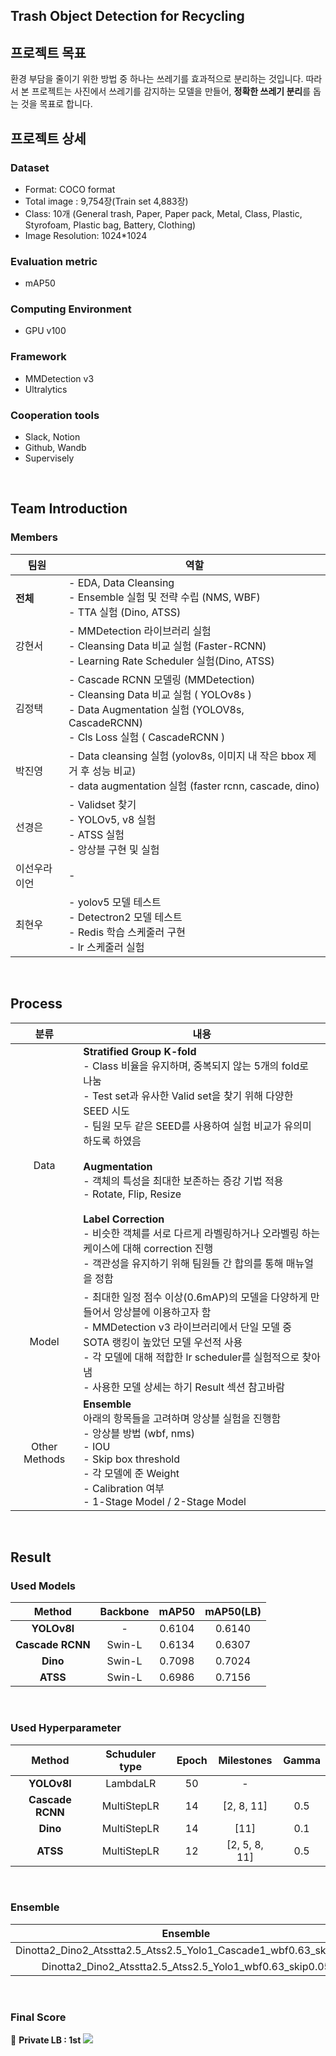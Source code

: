 

## **Trash Object Detection for Recycling**
## 프로젝트 목표
환경 부담을 줄이기 위한 방법 중 하나는 쓰레기를 효과적으로 분리하는 것입니다. 따라서 본 프로젝트는 사진에서 쓰레기를 감지하는 모델을 만들어, **정확한 쓰레기 분리**를 돕는 것을 목표로 합니다.


## 프로젝트 상세
### Dataset
- Format: COCO format
- Total image : 9,754장(Train set 4,883장)
- Class: 10개 (General trash, Paper, Paper pack, Metal, Class, Plastic, Styrofoam, Plastic bag, Battery, Clothing)
- Image Resolution: 1024\*1024

### Evaluation metric
- mAP50

### Computing Environment
- GPU v100

### Framework
- MMDetection v3
- Ultralytics

### Cooperation tools
- Slack, Notion
- Github, Wandb
- Supervisely


<br>

## Team Introduction

### Members
| 팀원 | 역할 |
| -- | -- |
| **전체** | - EDA, Data Cleansing<br>- Ensemble 실험 및 전략 수립 (NMS, WBF)<br>- TTA 실험 (Dino, ATSS) |
| 강현서 | - MMDetection 라이브러리 실험 <br> - Cleansing Data 비교 실험 (Faster-RCNN) <br> - Learning Rate Scheduler 실험(Dino, ATSS) <br> 
| 김정택 | - Cascade RCNN 모델링 (MMDetection)<br>- Cleansing Data 비교 실험 ( YOLOv8s )<br>- Data Augmentation 실험 (YOLOV8s, CascadeRCNN)<br>- Cls Loss 실험 ( CascadeRCNN ) |
| 박진영 | - Data cleansing 실험 (yolov8s, 이미지 내 작은 bbox 제거 후 성능 비교) <br> - data augmentation 실험 (faster rcnn, cascade, dino) |
| 선경은 | - Validset 찾기 <br> - YOLOv5, v8 실험 <br> - ATSS 실험 <br> - 앙상블 구현 및 실험 |
| 이선우라이언 | - |
| 최현우 | - yolov5 모델 테스트 <br> - Detectron2 모델 테스트 <br> - Redis 학습 스케줄러 구현 <br> - lr 스케줄러 실험 |

<br>

## Process

  

| 분류 | 내용 |
| :--: | -- |
|Data|**Stratified Group K-fold** <br> - Class 비율을 유지하며, 중복되지 않는 5개의 fold로 나눔 <br> - Test set과 유사한 Valid set을 찾기 위해 다양한 SEED 시도 <br> - 팀원 모두 같은 SEED를 사용하여 실험 비교가 유의미하도록 하였음 <br> <br>  **Augmentation** <br> - 객체의 특성을 최대한 보존하는 증강 기법 적용 <br> - Rotate, Flip, Resize <br> <br> **Label Correction** <br> - 비슷한 객체를 서로 다르게 라벨링하거나 오라벨링 하는 케이스에 대해 correction 진행<br> - 객관성을 유지하기 위해 팀원들 간 합의를 통해 매뉴얼을 정함
|Model| - 최대한 일정 점수 이상(0.6mAP)의 모델을 다양하게 만들어서 앙상블에 이용하고자 함<br> - MMDetection v3 라이브러리에서 단일 모델 중 SOTA 랭킹이 높았던 모델 우선적 사용<br> - 각 모델에 대해 적합한 lr scheduler를 실험적으로 찾아냄<br> - 사용한 모델 상세는 하기 Result 섹션 참고바람<br>
|Other Methods|**Ensemble** <br> 아래의 항목들을 고려하며 앙상블 실험을 진행함<br>- 앙상블 방법 (wbf, nms)<br> - IOU <br>- Skip box threshold<br>- 각 모델에 준 Weight<br>- Calibration 여부<br>- 1-Stage Model / 2-Stage Model 

<br>


## Result

### Used Models

| Method | Backbone | mAP50 | mAP50(LB) |
| :--: | :--: | :--: | :--: |
|**YOLOv8l**|-| 0.6104 | 0.6140 |
|**Cascade RCNN**| Swin-L | 0.6134 | 0.6307 |
|**Dino**| Swin-L | 0.7098 | 0.7024 |
|**ATSS**| Swin-L | 0.6986 | 0.7156 |

<br>

### Used Hyperparameter

| Method | Schuduler type | Epoch | Milestones | Gamma |
| :--: | :--: | :--: | :--: | :--: |
|**YOLOv8l**| LambdaLR | 50 | - |
|**Cascade RCNN**| MultiStepLR | 14 | \[2, 8, 11\] | 0.5 |
|**Dino**| MultiStepLR | 14 | \[11\] | 0.1 |
|**ATSS**| MultiStepLR | 12 | \[2, 5, 8, 11\] | 0.5 |

<br>

### Ensemble
| Ensemble | Calibration | mAP50(LB) |
| :--: | :--: | :--: |
|Dinotta2_Dino2_Atsstta2.5_Atss2.5_Yolo1_Cascade1_wbf0.63_skip0.05| O |0.7396|
|Dinotta2_Dino2_Atsstta2.5_Atss2.5_Yolo1_wbf0.63_skip0.05| O |	0.7397|

<br>

### Final Score

🥇 **Private LB : 1st**
<img  src='https://velog.velcdn.com/images/jelly9999/post/7fdcfafa-a4f4-49f5-89e0-663901d45597/image.png'  ></img>
